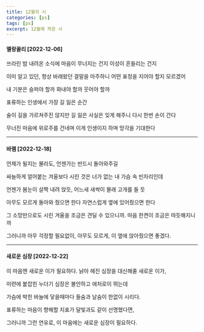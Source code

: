 ```yaml
---
title: 12월의 시
categories: [ps]
tags: [ps]
excerpt: 12월에 적은 시
---
```

#### 멜랑꼴리 [2022-12-06]


쓰라린 밤
내려온 소식에
마음이 무너지는 건지
이성이 흔들리는 건지

이미 알고 있던,
항상 바래왔던 결말을 마주하니
어떤 표정을 지어야 할지 모르겠어

내 기분은 슬퍼야 할까
화내야 할까 웃어야 할까

표류하는 인생에서
가장 길 잃은 순간

술이 길을 가르쳐주진 않지만
길 잃은 사실은 잊게 해주니
다시 한번 손이 간다

무너진 마음에 위로주를 건네며
이게 인생이지 하며
망각을 기대한다

---

#### 바램 [2022-12-18]


언제가 될지는 몰라도,
언젠가는 반드시
돌아와주길

싸늘하게 얼어붙는 겨울보다 시린 것은
너가 없는 내 가슴 속 빈자리인데

언젠가 봄눈이 살짝 내려 앉듯,
어느새 새싹이 몰래 고개를 들 듯

아무도 모르게 돌아와 줬으면 한다
자연스럽게 옆에 있어줬으면 한다

그 소망만으로도 시린 겨울을
조금은 견딜 수 있으니까.
마음 한켠이 조금은 따듯해지니까

그러니까
아무 걱정할 필요없이,
아무도 모르게,
이 옆에 앉아줬으면 좋겠다.


---


#### 새로운 심장 [2022-12-22]


이 마음엔 새로운 이가 필요하다.
낡아 헤진 심장을 대신해줄
새로운 이가,

미련에 붙잡힌 누더기 심장은
불안하고 애처로이 뛰는데

가슴에 박힌 바늘에 닿을때마다
들숨과 날숨이 한없이 시리다.

표류하는 마음이 향해할 지표가
달빛과도 같이 선명했다면,

그러니까 그런 연유로,
이 마음에는 새로운 심장이 필요하다.
